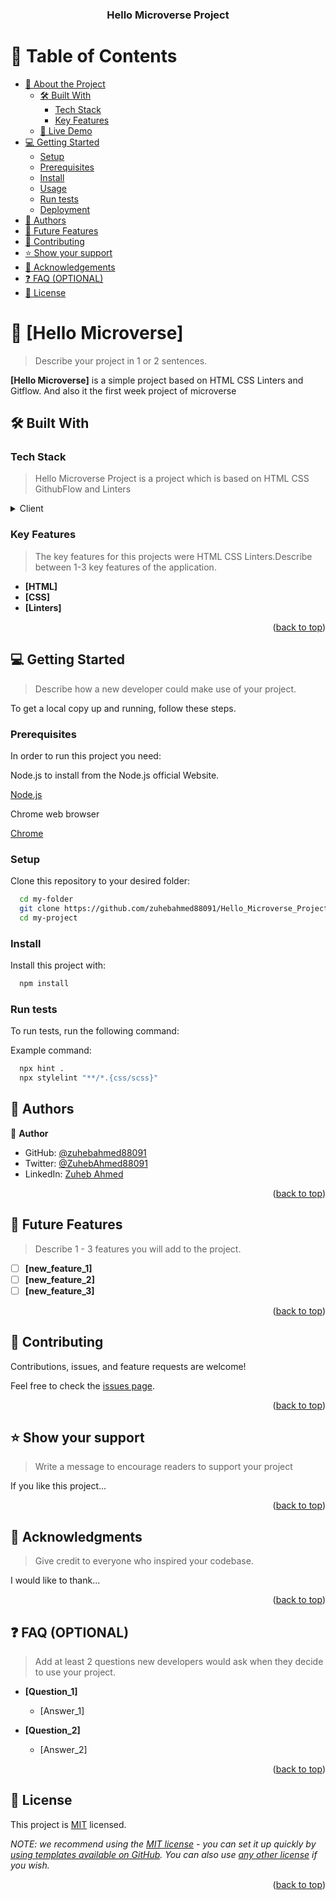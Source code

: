 <a name="readme-top"></a>

<div align="center">
  
  <h3><b>Hello Microverse Project</b></h3>

</div>

<!-- TABLE OF CONTENTS -->

# 📗 Table of Contents

- [📖 About the Project](#about-project)
  - [🛠 Built With](#built-with)
    - [Tech Stack](#tech-stack)
    - [Key Features](#key-features)
  - [🚀 Live Demo](#live-demo)
- [💻 Getting Started](#getting-started)
  - [Setup](#setup)
  - [Prerequisites](#prerequisites)
  - [Install](#install)
  - [Usage](#usage)
  - [Run tests](#run-tests)
  - [Deployment](#deployment)
- [👥 Authors](#authors)
- [🔭 Future Features](#future-features)
- [🤝 Contributing](#contributing)
- [⭐️ Show your support](#support)
- [🙏 Acknowledgements](#acknowledgements)
- [❓ FAQ (OPTIONAL)](#faq)
- [📝 License](#license)

<!-- PROJECT DESCRIPTION -->

# 📖 [Hello Microverse] <a name="about-project"></a>

> Describe your project in 1 or 2 sentences.

**[Hello Microverse]** is a simple project based on HTML CSS Linters and Gitflow. And also it the first week project of microverse

## 🛠 Built With <a name="built-with"></a>

### Tech Stack <a name="tech-stack"></a>

> Hello Microverse Project is a project which is  based on HTML CSS GithubFlow and Linters

<details>
  <summary>Client</summary>
  <ul>
    <li><a href="https://en.wikipedia.org/wiki/HTML">HTML</a></li>
    <li><a href="https://en.wikipedia.org/wiki/CSS">CSS</a></li>
  </ul>
</details>

<!-- Features -->

### Key Features <a name="key-features"></a>

> The key features for this projects were HTML CSS Linters.Describe between 1-3 key features of the application.

- **[HTML]**
- **[CSS]**
- **[Linters]**

<p align="right">(<a href="#readme-top">back to top</a>)</p>


<!-- GETTING STARTED -->

## 💻 Getting Started <a name="getting-started"></a>

> Describe how a new developer could make use of your project.

To get a local copy up and running, follow these steps.

### Prerequisites

In order to run this project you need:

Node.js to install from the Node.js official Website.

[Node.js](https://nodejs.org/en)

Chrome web browser

[Chrome](https://www.google.com/chrome/?brand=JJTC&gclid=CjwKCAjw9J2iBhBPEiwAErwpeTs4U9U2QjXaHjW4P3xWKxrsnLr6U3_X1J0MOUPoGHV4U46qNcUhLxoC7XQQAvD_BwE&gclsrc=aw.ds)

### Setup

Clone this repository to your desired folder:

```sh
  cd my-folder
  git clone https://github.com/zuhebahmed88091/Hello_Microverse_Project.git
  cd my-project
```

### Install

Install this project with:

```sh
  npm install
```

### Run tests

To run tests, run the following command:

Example command:

```sh
  npx hint .
  npx stylelint "**/*.{css/scss}"
```

<!-- AUTHORS -->

## 👥 Authors <a name="authors"></a>

👤 **Author**

- GitHub: [@zuhebahmed88091](https://github.com/zuhebahmed88091)
- Twitter: [@ZuhebAhmed88091](https://twitter.com/ZuhebAhmed88091)
- LinkedIn: [Zuheb Ahmed](https://www.linkedin.com/in/zuheb-ahmed/)

<p align="right">(<a href="#readme-top">back to top</a>)</p>

<!-- FUTURE FEATURES -->

## 🔭 Future Features <a name="future-features"></a>

> Describe 1 - 3 features you will add to the project.

- [ ] **[new_feature_1]**
- [ ] **[new_feature_2]**
- [ ] **[new_feature_3]**

<p align="right">(<a href="#readme-top">back to top</a>)</p>

<!-- CONTRIBUTING -->

## 🤝 Contributing <a name="contributing"></a>

Contributions, issues, and feature requests are welcome!

Feel free to check the [issues page](../../issues/).

<p align="right">(<a href="#readme-top">back to top</a>)</p>

<!-- SUPPORT -->

## ⭐️ Show your support <a name="support"></a>

> Write a message to encourage readers to support your project

If you like this project...

<p align="right">(<a href="#readme-top">back to top</a>)</p>

<!-- ACKNOWLEDGEMENTS -->

## 🙏 Acknowledgments <a name="acknowledgements"></a>

> Give credit to everyone who inspired your codebase.

I would like to thank...

<p align="right">(<a href="#readme-top">back to top</a>)</p>

<!-- FAQ (optional) -->

## ❓ FAQ (OPTIONAL) <a name="faq"></a>

> Add at least 2 questions new developers would ask when they decide to use your project.

- **[Question_1]**

  - [Answer_1]

- **[Question_2]**

  - [Answer_2]

<p align="right">(<a href="#readme-top">back to top</a>)</p>

<!-- LICENSE -->

## 📝 License <a name="license"></a>

This project is [MIT](./LICENSE) licensed.

_NOTE: we recommend using the [MIT license](https://choosealicense.com/licenses/mit/) - you can set it up quickly by [using templates available on GitHub](https://docs.github.com/en/communities/setting-up-your-project-for-healthy-contributions/adding-a-license-to-a-repository). You can also use [any other license](https://choosealicense.com/licenses/) if you wish._

<p align="right">(<a href="#readme-top">back to top</a>)</p>
